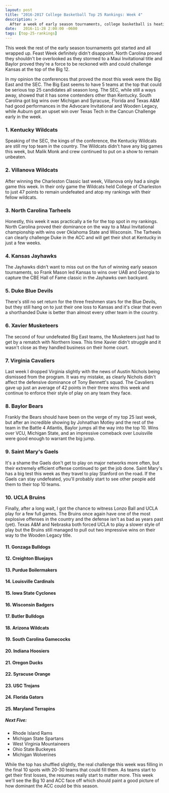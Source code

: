 ```yaml
---
layout: post
title: "2016-2017 College Basketball Top 25 Rankings: Week 4"
description: >
  After a week of early season tournaments, college basketball is heating up and the rankings are ever changing.
date:   2016-11-28 2:00:00 -0600
tags: [top-25-rankings]
---
```

This week the rest of the early season tournaments got started and all wrapped up. Feast Week definitely didn't disappoint. North Carolina proved they shouldn't be overlooked as they stormed to a Maui Invitational title and Baylor proved they're a force to be reckoned with and could challenge Kansas at the top of the Big 12.

In my opinion the conferences that proved the most this week were the Big East and the SEC. The Big East seems to have 5 teams at the top that could be serious top 25 candidates all season long. The SEC, while still a ways away, showed that it has some contenders other than Kentucky. South Carolina got big wins over Michigan and Syracuse, Florida and Texas A&M had good performances in the Advocare Invitational and Wooden Legacy, while Auburn got an upset win over Texas Tech in the Cancun Challenge early in the week.

### 1. Kentucky Wildcats
Speaking of the SEC, the kings of the conference, the Kentucky Wildcats are still my top team in the country. The Wildcats didn't have any big games this week, but Malik Monk and crew continued to put on a show to remain unbeaten.

### 2. Villanova Wildcats
After winning the Charleston Classic last week, Villanova only had a single game this week. In their only game the Wildcats held College of Charleston to just 47 points to remain undefeated and atop my rankings with their fellow wildcats.

### 3. North Carolina Tarheels
Honestly, this week it was practically a tie for the top spot in my rankings. North Carolina proved their dominance on the way to a Maui Invitational championship with wins over Oklahoma State and Wisconsin. The Tarheels can clearly challenge Duke in the ACC and will get their shot at Kentucky in just a few weeks.

### 4. Kansas Jayhawks
The Jayhawks didn't want to miss out on the fun of winning early season tournaments, so Frank Mason led Kansas to wins over UAB and Georgia to capture the CBE Hall of Fame classic in the Jayhawks own backyard.

### 5. Duke Blue Devils
There's still no set return for the three freshmen stars for the Blue Devils, but they still hang on to just their one loss to Kansas and it's clear that even a shorthanded Duke is better than almost every other team in the country.

### 6. Xavier Musketeers
The second of four undefeated Big East teams, the Musketeers just had to get by a rematch with Northern Iowa. This time Xavier didn't struggle and it wasn't close as they handled business on their home court.

### 7. Virginia Cavaliers
Last week I dropped Virginia slightly with the news of Austin Nichols being dismissed from the program. It was my mistake, as clearly Nichols didn't affect the defensive dominance of Tony Bennett's squad. The Cavaliers gave up just an average of 42 points in their three wins this week and continue to enforce their style of play on any team they face.

### 8. Baylor Bears
Frankly the Bears should have been on the verge of my top 25 last week, but after an incredible showing by Johnathan Motley and the rest of the team in the Battle 4 Atlantis, Baylor jumps all the way into the top 10. Wins over VCU, Michigan State, and an impressive comeback over Louisville were good enough to warrant the big jump.

### 9. Saint Mary's Gaels
It's a shame the Gaels don't get to play on major networks more often, but their extremely efficient offense continued to get the job done. Saint Mary's has a big test this week as they travel to play Stanford on the road. If the Gaels can stay undefeated, you'll probably start to see other people add them to their top 10 teams.

### 10. UCLA Bruins
Finally, after a long wait, I got the chance to witness Lonzo Ball and UCLA play for a few full games. The Bruins once again have one of the most explosive offenses in the country and the defense isn't as bad as years past (yet). Texas A&M and Nebraska both forced UCLA to play a slower style of play but the Bruins still managed to pull out two impressive wins on their way to the Wooden Legacy title.

#### 11. Gonzaga Bulldogs

#### 12. Creighton Bluejays

#### 13. Purdue Boilermakers

#### 14. Louisville Cardinals

#### 15. Iowa State Cyclones

#### 16. Wisconsin Badgers

#### 17. Butler Bulldogs

#### 18. Arizona Wildcats

#### 19. South Carolina Gamecocks

#### 20. Indiana Hoosiers

#### 21. Oregon Ducks

#### 22. Syracuse Orange

#### 23. USC Trojans

#### 24. Florida Gators

#### 25. Maryland Terrapins

##### Next Five:
- Rhode Island Rams
- Michigan State Spartans
- West Virginia Mountaineers
- Ohio State Buckeyes
- Michigan Wolverines

While the top has shuffled slightly, the real challenge this week was filling in the final 10 spots with 20-30 teams that could fill them. As teams start to get their first losses, the resumes really start to matter more. This week we'll see the Big 10 and ACC face off which should paint a good picture of how dominant the ACC could be this season.
